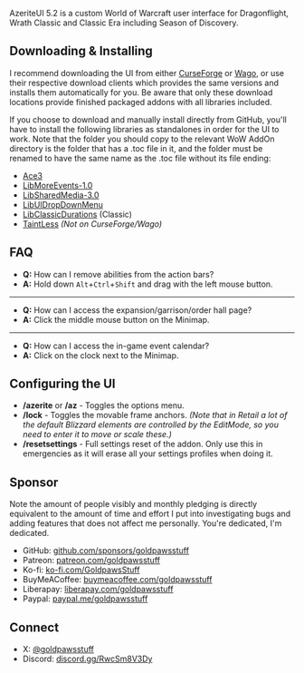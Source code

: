 AzeriteUI 5.2 is a custom World of Warcraft user interface for Dragonflight, Wrath Classic and Classic Era including Season of Discovery.

## Downloading & Installing
I recommend downloading the UI from either [CurseForge](https://www.curseforge.com/wow/addons/azeriteui) or [Wago](https://addons.wago.io/addons/azeriteui), or use their respective download clients which provides the same versions and installs them automatically for you. Be aware that only these download locations provide finished packaged addons with all libraries included.

If you choose to download and manually install directly from GitHub, you'll have to install the following libraries as standalones in order for the UI to work. Note that the folder you should copy to the relevant WoW AddOn directory is the folder that has a .toc file in it, and the folder must be renamed to have the same name as the .toc file without its file ending:
- [Ace3](https://www.curseforge.com/wow/addons/ace3)
- [LibMoreEvents-1.0](https://curseforge.com/wow/addons/libmoreevents-1-0)
- [LibSharedMedia-3.0](https://www.curseforge.com/wow/addons/libsharedmedia-3-0)
- [LibUIDropDownMenu](https://www.curseforge.com/wow/addons/libuidropdownmenu)
- [LibClassicDurations](https://www.curseforge.com/wow/addons/libclassicdurations) (Classic)
- [TaintLess](https://www.townlong-yak.com/addons/taintless) *(Not on CurseForge/Wago)*

## FAQ
- **Q:** How can I remove abilities from the action bars?
- **A:** Hold down `Alt`+`Ctrl`+`Shift` and drag with the left mouse button.
---
- **Q:** How can I access the expansion/garrison/order hall page?
- **A:** Click the middle mouse button on the Minimap.
---
- **Q:** How can I access the in-game event calendar?
- **A:** Click on the clock next to the Minimap.

## Configuring the UI
- **/azerite** or **/az** - Toggles the options menu.
- **/lock** - Toggles the movable frame anchors. *(Note that in Retail a lot of the default Blizzard elements are controlled by the EditMode, so you need to enter it to move or scale these.)*
- **/resetsettings** - Full settings reset of the addon. Only use this in emergencies as it will erase all your settings profiles when doing it.

## Sponsor
Note the amount of people visibly and monthly pledging is directly equivalent to the amount of time and effort I put into investigating bugs and adding features that does not affect me personally. You're dedicated, I'm dedicated.
- GitHub: [github.com/sponsors/goldpawsstuff](https://github.com/sponsors/goldpawsstuff)
- Patreon: [patreon.com/goldpawsstuff](https://www.patreon.com/goldpawsstuff)
- Ko-fi: [ko-fi.com/GoldpawsStuff](https://ko-fi.com/goldpawsstuff)
- BuyMeACoffee: [buymeacoffee.com/goldpawsstuff](https://www.buymeacoffee.com/goldpawsstuff)
- Liberapay: [liberapay.com/goldpawsstuff](https://liberapay.com/goldpawsstuff)
- Paypal: [paypal.me/goldpawsstuff](https://www.paypal.me/goldpawsstuff)

## Connect
- X: [@goldpawsstuff](https://x.com/goldpawsstuff)
- Discord: [discord.gg/RwcSm8V3Dy](https://discord.gg/RwcSm8V3Dy)
